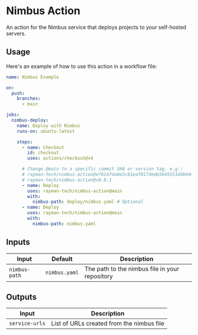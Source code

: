 # Nimbus Action

An action for the Nimbus service that deploys projects to your self-hosted servers.

## Usage

Here's an example of how to use this action in a workflow file:

```yaml
name: Nimbus Example

on:
  push:
    branches:
      - main

jobs:
  nimbus-deploy:
    name: Deploy with Nimbus
    runs-on: ubuntu-latest

    steps:
      - name: Checkout
        id: checkout
        uses: actions/checkout@v4

      # Change @main to a specific commit SHA or version tag, e.g.:
      # rayman-tech/nimbus-action@e76147da8e5c81eaf017dede5645551d4b94427b
      # rayman-tech/nimbus-action@v0.0.1
      - name: Deploy
        uses: rayman-tech/nimbus-action@main
        with:
          nimbus-path: deploy/nimbus.yaml # Optional
      - name: Deploy
        uses: rayman-tech/nimbus-action@main
        with:
          nimbus-path: nimbus.yaml
```

## Inputs

| Input         | Default       | Description                                    |
| ------------- | ------------- | ---------------------------------------------- |
| `nimbus-path` | `nimbus.yaml` | The path to the nimbus file in your repository |

## Outputs

| Input          | Description                                |
| -------------- | ------------------------------------------ |
| `service-urls` | List of URLs created from the nimbus file |
